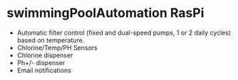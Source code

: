 # swimmingPoolAutomation RasPi


- Automatic filter control (fixed and dual-speed pumps, 1 or 2 daily cycles) based on temperature.
- Chlorine/Temp/PH Sensors
- Chlorine dispenser
- Ph+/- dispenser
- Email notifications
